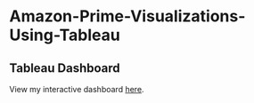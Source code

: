 # Amazon-Prime-Visualizations-Using-Tableau

## Tableau Dashboard

View my interactive dashboard [here]([https://public.tableau.com/views/AmazonPrimeInteractiveDashboard-4Tabs/Tab4StrategicInsights?:language=en-US&:sid=&:redirect=auth&:display_count=n&:origin=viz_share_link]).
